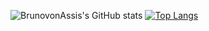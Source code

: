![BrunovonAssis's GitHub stats](https://github-readme-stats.vercel.app/api?username=BrunovonAssis&theme=midnight-purple&show_icons=true)
[![Top Langs](https://github-readme-stats.vercel.app/api/top-langs/?username=BrunovonAssis)](https://github.com/anuraghazra/github-readme-stats)

